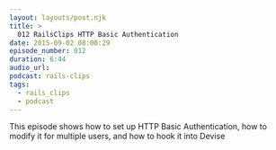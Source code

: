 ```yaml
---
layout: layouts/post.njk
title: >
  012 RailsClips HTTP Basic Authentication
date: 2015-09-02 08:00:29
episode_number: 012
duration: 6:44
audio_url:
podcast: rails-clips
tags:
  - rails_clips
  - podcast
---
```


This episode shows how to set up HTTP Basic Authentication, how to modify it for multiple users, and how to hook it into Devise
